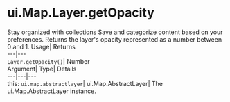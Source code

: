  
#  ui.Map.Layer.getOpacity 
Stay organized with collections  Save and categorize content based on your preferences. 
Returns the layer's opacity represented as a number between 0 and 1. Usage| Returns  
---|---  
`Layer.getOpacity()`| Number  
Argument| Type| Details  
---|---|---  
this: `ui.map.abstractlayer`| ui.Map.AbstractLayer| The ui.Map.AbstractLayer instance.  
